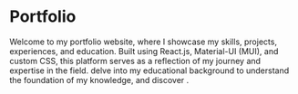 # Portfolio
Welcome to my portfolio website, where I showcase my skills, projects, experiences, and education. Built using React.js, Material-UI (MUI), and custom CSS, this platform serves as a reflection of my journey and expertise in the field.  delve into my educational background to understand the foundation of my knowledge, and discover .
